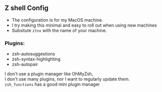 ## Z shell Config

- The configuration is for my MacOS machine.
- I try making this minimal and easy to roll out when using new machines
- Subsitute `ztnx` with the name of your machine.

### Plugins:

- zsh-autosuggestions
- zsh-syntax-highlighting
- zsh-autopair

I don't use a plugin manager like OhMyZsh, <br />
I don't use many plugins, nor I want to regularly update them. <br />
`zsh_functions` has a good mini plugin manager
